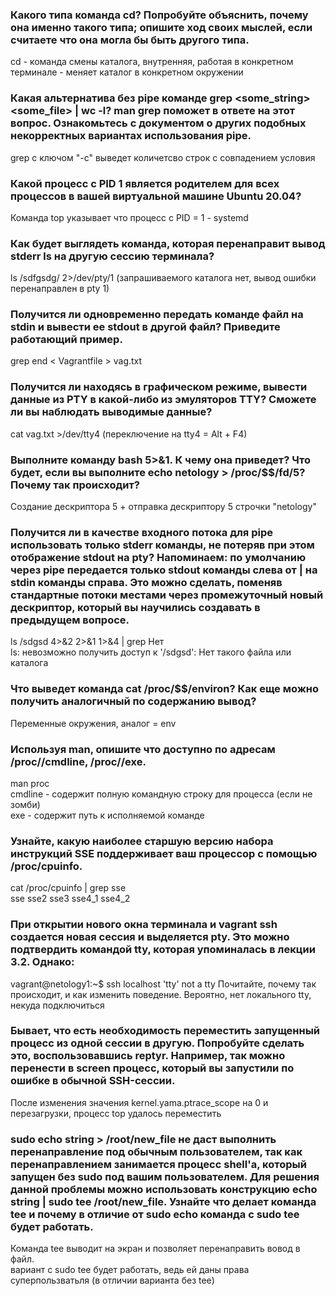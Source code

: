 ### Какого типа команда cd? Попробуйте объяснить, почему она именно такого типа; опишите ход своих мыслей, если считаете что она могла бы быть другого типа.
cd - команда смены каталога, внутренняя, работая в конкретном терминале - меняет каталог в конкретном окружении
### Какая альтернатива без pipe команде grep <some_string> <some_file> | wc -l? man grep поможет в ответе на этот вопрос. Ознакомьтесь с документом о других подобных некорректных вариантах использования pipe.
grep с ключом "-c" выведет количетсво строк с совпадением условия
### Какой процесс с PID 1 является родителем для всех процессов в вашей виртуальной машине Ubuntu 20.04?
Команда top указывает что процесс с PID = 1 - systemd
### Как будет выглядеть команда, которая перенаправит вывод stderr ls на другую сессию терминала?
ls /sdfgsdg/ 2>/dev/pty/1 (запрашиваемого каталога нет, вывод ошибки перенаправлен в pty 1)
### Получится ли одновременно передать команде файл на stdin и вывести ее stdout в другой файл? Приведите работающий пример.
 grep end < Vagrantfile > vag.txt
### Получится ли находясь в графическом режиме, вывести данные из PTY в какой-либо из эмуляторов TTY? Сможете ли вы наблюдать выводимые данные?
cat vag.txt >/dev/tty4 (переключение на tty4 = Alt + F4)
### Выполните команду bash 5>&1. К чему она приведет? Что будет, если вы выполните echo netology > /proc/$$/fd/5? Почему так происходит?
Создание дескриптора 5 + отправка дескриптору 5 строчки "netology"
### Получится ли в качестве входного потока для pipe использовать только stderr команды, не потеряв при этом отображение stdout на pty? Напоминаем: по умолчанию через pipe передается только stdout команды слева от | на stdin команды справа. Это можно сделать, поменяв стандартные потоки местами через промежуточный новый дескриптор, который вы научились создавать в предыдущем вопросе.
ls /sdgsd 4>&2 2>&1 1>&4 | grep Нет  
ls: невозможно получить доступ к '/sdgsd': Нет такого файла или каталога

### Что выведет команда cat /proc/$$/environ? Как еще можно получить аналогичный по содержанию вывод?
Переменные окружения, аналог = env
### Используя man, опишите что доступно по адресам /proc/<PID>/cmdline, /proc/<PID>/exe.
man proc  
cmdline - содержит полную командную строку для процесса (если не зомби)  
exe - содержит путь к исполняемой команде
### Узнайте, какую наиболее старшую версию набора инструкций SSE поддерживает ваш процессор с помощью /proc/cpuinfo.
cat /proc/cpuinfo | grep sse  
  sse sse2 sse3 sse4_1 sse4_2  
### При открытии нового окна терминала и vagrant ssh создается новая сессия и выделяется pty. Это можно подтвердить командой tty, которая упоминалась в лекции 3.2. Однако:

vagrant@netology1:~$ ssh localhost 'tty'
not a tty
Почитайте, почему так происходит, и как изменить поведение.
Вероятно, нет локального tty, некуда подключиться
### Бывает, что есть необходимость переместить запущенный процесс из одной сессии в другую. Попробуйте сделать это, воспользовавшись reptyr. Например, так можно перенести в screen процесс, который вы запустили по ошибке в обычной SSH-сессии.
После изменения значения kernel.yama.ptrace_scope на 0 и перезагрузки, процесс top удалось переместить 
### sudo echo string > /root/new_file не даст выполнить перенаправление под обычным пользователем, так как перенаправлением занимается процесс shell'а, который запущен без sudo под вашим пользователем. Для решения данной проблемы можно использовать конструкцию echo string | sudo tee /root/new_file. Узнайте что делает команда tee и почему в отличие от sudo echo команда с sudo tee будет работать.
 Команда tee выводит на экран и позволяет перенаправить вовод в файл.  
 вариант с sudo tee будет работать, ведь ей даны права суперпользватьля (в отличии варианта без tee)
